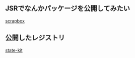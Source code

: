 ## JSRでなんかパッケージを公開してみたい

[scrapbox](https://scrapbox.io/ryokatsu/JSR%E3%81%A7%E3%81%AA%E3%82%93%E3%81%8B%E3%83%91%E3%83%83%E3%82%B1%E3%83%BC%E3%82%B8%E3%82%92%E5%85%AC%E9%96%8B%E3%81%97%E3%81%A6%E3%81%BF%E3%81%9F%E3%81%84)

## 公開したレジストリ

[state-kit](https://jsr.io/@ryokatsuse/state-kit@0.1.0)